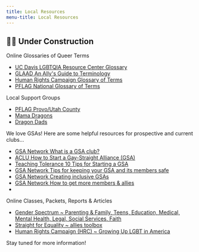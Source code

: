 ```yaml
---
title: Local Resources
menu-title: Local Resources
---
```

## 🏳️‍🌈 Under Construction

Online Glossaries of Queer Terms

- [UC Davis LGBTQIA Resource Center Glossary](https://lgbtqia.ucdavis.edu/educated/glossary?fbclid=IwAR2oeHVRlGOWoJ_CiwzkxRTjaeR1GZJcZEmq_PgvSb9EAywPr4-0W-CDD-0)
- [GLAAD An Ally's Guide to Terminology](http://www.glaad.org/sites/default/files/allys-guide-to-terminology_1.pdf?fbclid=IwAR3yd_5a80oD5cJOiq8u177Kqf8gCYuDEiGZs7-L74RjLsUlLDlUv0CAUT4)
- [Human Rights Campaign Glossary of Terms](https://www.hrc.org/resources/glossary-of-terms?fbclid=IwAR2jzC52LqaE_-fgEEMo8hHqk1uTAbcisEvoUTWThirI5vrTUnADhy9ROaQ) 
- [PFLAG National Glossary of Terms](https://pflag.org/glossary?fbclid=IwAR35pBB0uTPRBIRJiqZN3XIaqHkvBITuZp8_SeCIubZTYzPqGUdxIRL2w3U)

Local Support Groups

- [PFLAG Provo/Utah County](https://pflag.org/chapter/pflag-provoutah-county) 
- [Mama Dragons](https://mamadragons.org) 
- [Dragon Dads](https://www.facebook.com/DragonDads/)

We love GSAs! Here are some helpful resources for prospective and current clubs...

- [GSA Network What is a GSA club?](https://gsanetwork.org/what-is-a-gsa/) 
- [ACLU How to Start a Gay-Straight Alliance (GSA)](https://www.aclu.org/other/how-start-gay-straight-alliance-gsa) 
- [Teaching Tolerance 10 Tips for Starting a GSA](https://www.tolerance.org/magazine/10-tips-for-starting-a-gsa)
- [GSA Network Tips for keeping your GSA and its members safe](https://gsanetwork.org/resources/gsa-safety-resource/) 
- [GSA Network Creating inclusive GSAs](https://gsanetwork.org/resources/creating-inclusive-gsas/)
- [GSA Network How to get more members & allies](https://gsanetwork.org/resources/how-to-get-more-members-allies/)
- 

Online Classes, Packets, Reports & Articles

- [Gender Spectrum ~ Parenting & Family, Teens, Education, Medical, Mental Health, Legal, Social Services, Faith](https://www.genderspectrum.org/resources/) 
- [Straight for Equality ~ allies toolbox](http://www.straightforequality.org/allyspectrum)
- [Human Rights Campaign (HRC) ~ Growing Up LGBT in America](https://assets2.hrc.org/files/assets/resources/Growing-Up-LGBT-in-America_Report.pdf?_ga=2.60004205.1339043274.1565720275-649889802.1565720275)


Stay tuned for more information! 
